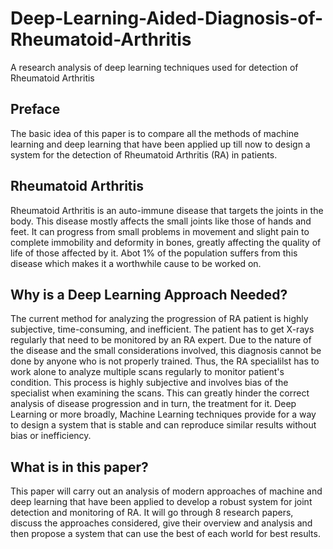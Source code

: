 # Deep-Learning-Aided-Diagnosis-of-Rheumatoid-Arthritis
A research analysis of deep learning techniques used for detection of Rheumatoid Arthritis 

## Preface
The basic idea of this paper is to compare all the methods of machine learning and deep learning that have been applied up till now to design a system for the detection of Rheumatoid Arthritis (RA) in patients. 

## Rheumatoid Arthritis
Rheumatoid Arthritis is an auto-immune disease that targets the joints in the body. This disease mostly affects the small joints like those of hands and feet. It can progress from small problems in movement and slight pain to complete immobility and deformity in bones, greatly affecting the quality of life of those affected by it. Abot 1% of the population suffers from this disease which makes it a worthwhile cause to be worked on. 

## Why is a Deep Learning Approach Needed?
The current method for analyzing the progression of RA patient is highly subjective, time-consuming, and inefficient. The patient has to get X-rays regularly that need to be monitored by an RA expert. Due to the nature of the disease and the small considerations involved, this diagnosis cannot be done by anyone who is not properly trained. Thus, the RA specialilst has to work alone to analyze multiple scans regularly to monitor patient's condition. This process is highly subjective and involves bias of the specialist when examining the scans. This can greatly hinder the correct analysis of disease progression and in turn, the treatment for it. 
Deep Learning or more broadly, Machine Learning techniques provide for a way to design a system that is stable and can reproduce similar results without bias or inefficiency. 

## What is in this paper?
This paper will carry out an analysis of modern approaches of machine and deep learning that have been applied to develop a robust system for joint detection and monitoring of RA. It will go through 8 research papers, discuss the approaches considered, give their overview and analysis and then propose a system that can use the best of each world for best results. 
